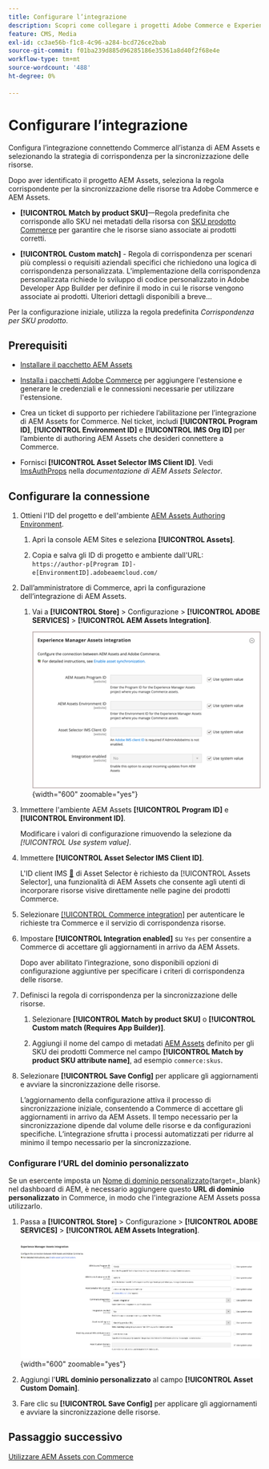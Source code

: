 ```yaml
---
title: Configurare l’integrazione
description: Scopri come collegare i progetti Adobe Commerce e Experience Manager Assets per abilitare la sincronizzazione delle risorse tra questi due sistemi.
feature: CMS, Media
exl-id: cc3ae56b-f1c8-4c96-a284-bcd726ce2bab
source-git-commit: f01ba239d885d96285186e35361a8d40f2f68e4e
workflow-type: tm+mt
source-wordcount: '488'
ht-degree: 0%

---
```


# Configurare l’integrazione

Configura l’integrazione connettendo Commerce all’istanza di AEM Assets e selezionando la strategia di corrispondenza per la sincronizzazione delle risorse.

Dopo aver identificato il progetto AEM Assets, seleziona la regola corrispondente per la sincronizzazione delle risorse tra Adobe Commerce e AEM Assets.

- **[!UICONTROL Match by product SKU]**—Regola predefinita che corrisponde allo SKU nei metadati della risorsa con [SKU prodotto Commerce](https://experienceleague.adobe.com/en/docs/commerce-operations/implementation-playbook/glossary#sku) per garantire che le risorse siano associate ai prodotti corretti.

- **[!UICONTROL Custom match]** - Regola di corrispondenza per scenari più complessi o requisiti aziendali specifici che richiedono una logica di corrispondenza personalizzata. L’implementazione della corrispondenza personalizzata richiede lo sviluppo di codice personalizzato in Adobe Developer App Builder per definire il modo in cui le risorse vengono associate ai prodotti. Ulteriori dettagli disponibili a breve...

Per la configurazione iniziale, utilizza la regola predefinita *Corrispondenza per SKU prodotto*.

## Prerequisiti

- [Installare il pacchetto AEM Assets](aem-assets-configure-aem.md)

- [Installa i pacchetti Adobe Commerce](aem-assets-configure-commerce.md) per aggiungere l&#39;estensione e generare le credenziali e le connessioni necessarie per utilizzare l&#39;estensione.

- Crea un ticket di supporto per richiedere l’abilitazione per l’integrazione di AEM Assets for Commerce. Nel ticket, includi **[!UICONTROL Program ID]**, **[!UICONTROL Environment ID]** e **[!UICONTROL IMS Org ID]** per l’ambiente di authoring AEM Assets che desideri connettere a Commerce.

- Fornisci **[!UICONTROL Asset Selector IMS Client ID]**. Vedi [ImsAuthProps](https://experienceleague.adobe.com/en/docs/experience-manager-cloud-service/content/assets/manage/asset-selector/asset-selector-integration/integrate-asset-selector-adobe-app) nella *documentazione di AEM Assets Selector*.

## Configurare la connessione

1. Ottieni l&#39;ID del progetto e dell&#39;ambiente [AEM Assets Authoring Environment](https://experienceleague.adobe.com/en/docs/experience-manager-cloud-service/content/sites/authoring/quick-start).

   1. Apri la console AEM Sites e seleziona **[!UICONTROL Assets]**.

   1. Copia e salva gli ID di progetto e ambiente dall&#39;URL:<br>`https://author-p[Program ID]-e[EnvironmentID].adobeaemcloud.com/`
1. Dall’amministratore di Commerce, apri la configurazione dell’integrazione di AEM Assets.

   1. Vai a **[!UICONTROL Store]** > Configurazione > **[!UICONTROL ADOBE SERVICES]** > **[!UICONTROL AEM Assets Integration]**.

      ![L&#39;integrazione di AEM Assets abilita l&#39;integrazione](assets/aem-assets-integration-enable-config.png){width="600" zoomable="yes"}

1. Immettere l&#39;ambiente AEM Assets **[!UICONTROL Program ID]** e **[!UICONTROL Environment ID]**.

   Modificare i valori di configurazione rimuovendo la selezione da *[!UICONTROL Use system value]*.

1. Immettere **[!UICONTROL Asset Selector IMS Client ID]**.

   L&#39;ID client IMS [&#128279;](https://experienceleague.adobe.com/en/docs/experience-manager-cloud-service/content/assets/manage/asset-selector/asset-selector-integration/integrate-asset-selector-adobe-app#ims-auth-props) di Asset Selector è richiesto da [!UICONTROL Assets Selector], una funzionalità di AEM Assets che consente agli utenti di incorporare risorse visive direttamente nelle pagine dei prodotti Commerce.

1. Selezionare [[!UICONTROL Commerce integration]](aem-assets-configure-commerce.md#add-the-integration-to-the-commerce-environment) per autenticare le richieste tra Commerce e il servizio di corrispondenza risorse.

1. Impostare **[!UICONTROL Integration enabled]** su `Yes` per consentire a Commerce di accettare gli aggiornamenti in arrivo da AEM Assets.

   Dopo aver abilitato l’integrazione, sono disponibili opzioni di configurazione aggiuntive per specificare i criteri di corrispondenza delle risorse.

1. Definisci la regola di corrispondenza per la sincronizzazione delle risorse.

   1. Selezionare **[!UICONTROL Match by product SKU]** o **[!UICONTROL Custom match (Requires App Builder)]**.

   1. Aggiungi il nome del campo di metadati [AEM Assets](aem-assets-configure-aem.md#configure-metadata) definito per gli SKU dei prodotti Commerce nel campo **[!UICONTROL Match by product SKU attribute name]**, ad esempio `commerce:skus`.

1. Selezionare **[!UICONTROL Save Config]** per applicare gli aggiornamenti e avviare la sincronizzazione delle risorse.

   L’aggiornamento della configurazione attiva il processo di sincronizzazione iniziale, consentendo a Commerce di accettare gli aggiornamenti in arrivo da AEM Assets. Il tempo necessario per la sincronizzazione dipende dal volume delle risorse e da configurazioni specifiche. L’integrazione sfrutta i processi automatizzati per ridurre al minimo il tempo necessario per la sincronizzazione.

### Configurare l’URL del dominio personalizzato

Se un esercente imposta un [Nome di dominio personalizzato](https://experienceleague.adobe.com/it/docs/experience-manager-cloud-service/content/implementing/using-cloud-manager/custom-domain-names/add-custom-domain-name){target=_blank} nel dashboard di AEM, è necessario aggiungere questo **URL di dominio personalizzato** in Commerce, in modo che l&#39;integrazione AEM Assets possa utilizzarlo.

1. Passa a **[!UICONTROL Store]** > Configurazione > **[!UICONTROL ADOBE SERVICES]** > **[!UICONTROL AEM Assets Integration]**.

   ![L&#39;integrazione di AEM Assets abilita l&#39;integrazione](assets/aem-assets-view.png){width="600" zoomable="yes"}

1. Aggiungi l&#39;**URL dominio personalizzato** al campo **[!UICONTROL Asset Custom Domain]**.

1. Fare clic su **[!UICONTROL Save Config]** per applicare gli aggiornamenti e avviare la sincronizzazione delle risorse.

## Passaggio successivo

[Utilizzare AEM Assets con Commerce](aem-assets-manage.md)

